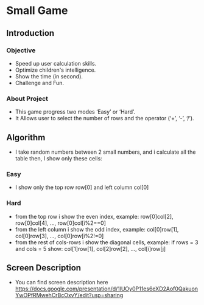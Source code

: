 # Small Game

## Introduction

### Objective

- Speed up user calculation skills.
- Optimize children's intelligence.
- Show the time (in second).
- Challenge and Fun.
 

### About Project

- This game progress two modes ‘Easy’ or ‘Hard’.
- It Allows user to select the number of rows and the operator (‘+’, ‘-’, ‘/’).


## Algorithm

-  I take random numbers between 2 small numbers,  and i calculate all the table then, I show only these cells:

### Easy

- I show only the top row row[0] and left column col[0]

### Hard

- from the top row i show the even index, example: row[0]col[2], row[0]col[4], …, row[0]col[i%2==0]
- from the left column i show the odd index, example: col[0]row[1], col[0]row[3], …, col[0]row[i%2!=0]
- from the rest of cols-rows i show the diagonal cells, 
example: if rows = 3 and cols = 5 
show:  col[1]row[1], col[2]row[2], …,  col[i]row[j]  
  

## Screen Description  

- You can find screen description here https://docs.google.com/presentation/d/1lUOy0P11es6eXD2Aof0QakuonYwOPfRMwehCrBcOxvY/edit?usp=sharing 
